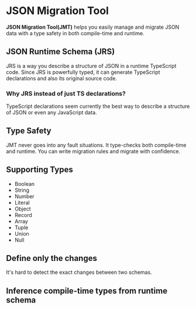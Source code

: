 # JSON Migration Tool

**JSON Migration Tool(JMT)** helps you easily manage and migrate JSON data with a type safety in both compile-time and runtime.

## JSON Runtime Schema (JRS)

JRS is a way you describe a structure of JSON in a runtime TypeScript code. Since JRS is powerfully typed, it can generate TypeScript declarations and also its original source code.

### Why JRS instead of just TS declarations?

TypeScript declarations seem currently the best way to describe a structure of JSON or even any JavaScript data.

## Type Safety

JMT never goes into any fault situations. It type-checks both compile-time and runtime. You can write migration rules and migrate with confidence.

## Supporting Types

- Boolean
- String
- Number
- Literal
- Object
- Record
- Array
- Tuple
- Union
- Null

## Define only the changes

It's hard to detect the exact changes between two schemas.

## Inference compile-time types from runtime schema
